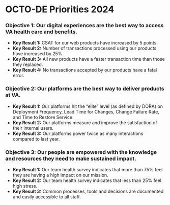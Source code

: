 # OCTO-DE Priorities 2024

### Objective 1: Our digital experiences are the best way to access VA health care and benefits.

- **Key Result 1:** CSAT for our web products have increased by 5 points.
- **Key Result 2:** Number of transactions processed using our products have increased by 25%.
- **Key Result 3:** All new products have a faster transaction time than those they replaced.
- **Key Result 4:** No transactions accepted by our products have a fatal error.

### Objective 2: Our platforms are the best way to deliver products at VA.

- **Key Result 1:** Our platforms hit the “elite” level (as defined by DORA) on Deployment Frequency, Lead Time for Changes, Change Failure Rate, and Time to Restore Service.
- **Key Result 2:** Our platforms measure and improve the satisfaction of their internal users.
- **Key Result 3:** Our platforms power twice as many interactions compared to last year.

### Objective 3: Our people are empowered with the knowledge and resources they need to make sustained impact.

- **Key Result 1:** Our team health survey indicates that more than 75% feel they are having a high impact on our mission.
- **Key Result 2:** Our team health survey indicates that less than 25% feel high stress.
- **Key Result 3:** Common processes, tools and decisions are documented and easily accessible to all staff.
